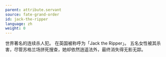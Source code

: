 ```yaml
---
parent: attribute.servant
source: fate-grand-order
id: jack-the-ripper
language: zh
weight: 0
---
```


世界著名的连续杀人犯。
在英国被称呼为「Jack the Ripper」。
五名女性被其杀害，尽管苏格兰场拼死搜查，她却依然逍遥法外，最终消失得无影无踪。
